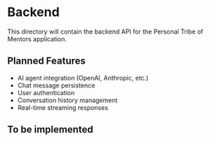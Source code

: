 # Backend

This directory will contain the backend API for the Personal Tribe of Mentors application.

## Planned Features

- AI agent integration (OpenAI, Anthropic, etc.)
- Chat message persistence
- User authentication
- Conversation history management
- Real-time streaming responses

## To be implemented

